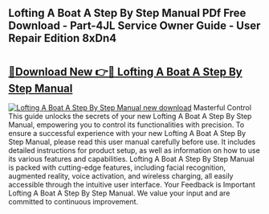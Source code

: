 ## Lofting A Boat A Step By Step Manual PDf Free Download - Part-4JL Service Owner Guide - User Repair Edition 8xDn4

# <h2><a href="http://bc16619.oget.top/?id=Lofting+A+Boat+A+Step+By+Step+Manual">🔗Download New 👉🔴 Lofting A Boat A Step By Step Manual</a></h2>

[![Lofting A Boat A Step By Step Manual new download](https://i.imgur.com/5g1atiW.png)](http://bc16619.oget.top/?id=Lofting+A+Boat+A+Step+By+Step+Manual)
Masterful Control This guide unlocks the secrets of your new Lofting A Boat A Step By Step Manual, empowering you to control its functionalities with precision. To ensure a successful experience with your new Lofting A Boat A Step By Step Manual, please read this user manual carefully before use. It includes detailed instructions for product setup, as well as information on how to use its various features and capabilities. Lofting A Boat A Step By Step Manual is packed with cutting-edge features, including facial recognition, augmented reality, voice activation, and wireless charging, all easily accessible through the intuitive user interface. Your Feedback is Important Lofting A Boat A Step By Step Manual. We value your input and are committed to continuous improvement.
